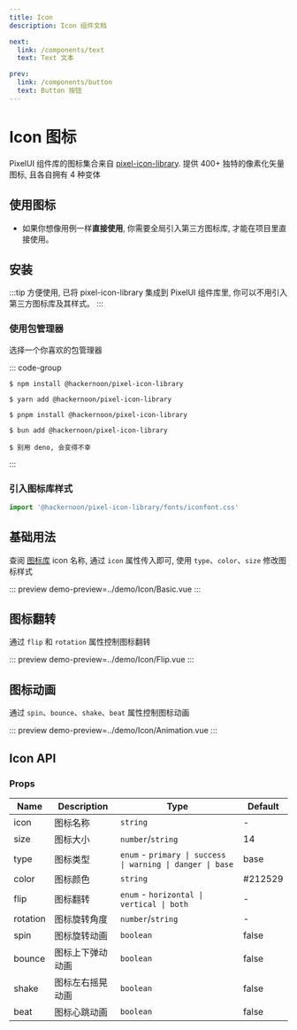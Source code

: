 ```yaml
---
title: Icon
description: Icon 组件文档

next:
  link: /components/text
  text: Text 文本

prev:
  link: /components/button
  text: Button 按钮
---
```


# Icon 图标

PixelUI 组件库的图标集合来自 [pixel-icon-library](https://pixeliconlibrary.com/). 提供 400+ 独特的像素化矢量图标, 且各自拥有 4 种变体

## 使用图标

* 如果你想像用例一样**直接使用**, 你需要全局引入第三方图标库, 才能在项目里直接使用。 

## 安装

:::tip
方便使用, 已将 pixel-icon-library 集成到 PixelUI 组件库里, 你可以不用引入第三方图标库及其样式。
:::

### 使用包管理器

选择一个你喜欢的包管理器

::: code-group

```shell [npm]
$ npm install @hackernoon/pixel-icon-library
```

```shell [yarn]
$ yarn add @hackernoon/pixel-icon-library
```

```shell [pnpm]
$ pnpm install @hackernoon/pixel-icon-library
```

```shell [bun]
$ bun add @hackernoon/pixel-icon-library
```

```shell [deno]
$ 别用 deno, 会变得不幸
```

:::

### 引入图标库样式

```ts
import '@hackernoon/pixel-icon-library/fonts/iconfont.css'
```

## 基础用法

查阅 [图标库](https://pixeliconlibrary.com/) icon 名称, 通过 `icon` 属性传入即可, 使用 `type`、`color`、`size` 修改图标样式

::: preview
demo-preview=../demo/Icon/Basic.vue
:::

## 图标翻转

通过 `flip` 和 `rotation` 属性控制图标翻转

::: preview
demo-preview=../demo/Icon/Flip.vue
:::

## 图标动画

通过 `spin`、`bounce`、`shake`、`beat` 属性控制图标动画

::: preview
demo-preview=../demo/Icon/Animation.vue
:::

## Icon API

### Props

| Name              | Description                       | Type                                                             | Default |
| ----------------- | --------------------------------- | ---------------------------------------------------------------- | ------- |
| icon              | 图标名称                           | `string`                                                         | -       |
| size              | 图标大小                           | `number`\/`string`                                               | 14      |
| type              | 图标类型                           | `enum` - `primary \| success \| warning \| danger \| base`       | base    |
| color             | 图标颜色                           | `string`                                                         | #212529 |
| flip              | 图标翻转                           | `enum` - `horizontal \| vertical \| both`                        | -       |
| rotation          | 图标旋转角度                       | `number`\/`string`                                               | -       |
| spin              | 图标旋转动画                       | `boolean`                                                        | false   |
| bounce            | 图标上下弹动动画                   | `boolean`                                                        | false   |
| shake             | 图标左右摇晃动画                   | `boolean`                                                        | false   |
| beat              | 图标心跳动画                       | `boolean`                                                        | false   |